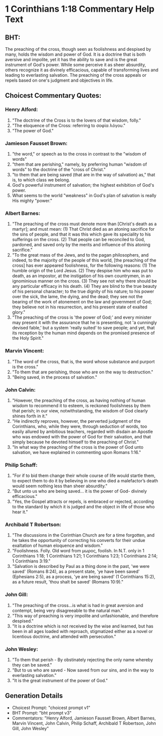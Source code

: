 # 1 Corinthians 1:18 Commentary Help Text

## BHT:
The preaching of the cross, though seen as foolishness and despised by many, holds the wisdom and power of God. It is a doctrine that is both aversive and impolite, yet it has the ability to save and is the great instrument of God's power. While some perceive it as sheer absurdity, others recognize it as divinely efficacious, capable of transforming lives and leading to everlasting salvation. The preaching of the cross appeals or repels based on one's judgment and objectives in life.

## Choicest Commentary Quotes:
### Henry Alford:
1. "The doctrine of the Cross is to the lovers of that wisdom, folly."
2. "The eloquence of the Cross: referring to σοφία λόγου."
3. "The power of God."

### Jamieson Fausset Brown:
1. "the word," or speech as to the cross in contrast to the "wisdom of words"
2. "them that are perishing," namely, by preferring human "wisdom of words" to the doctrine of the "cross of Christ."
3. "to them that are being saved (that are in the way of salvation) as," that is, to which class we belong.
4. God's powerful instrument of salvation; the highest exhibition of God's power.
5. What seems to the world "weakness" in God's plan of salvation is really His mighty "power."

### Albert Barnes:
1. "The preaching of the cross must denote more than [Christ's death as a martyr]; and must mean: (1) That Christ died as an atoning sacrifice for the sins of people, and that it was this which gave its speciality to his sufferings on the cross. (2) That people can be reconciled to God, pardoned, and saved only by the merits and influence of this atoning sacrifice."
2. "To the great mass of the Jews, and to the pagan philosophers, and indeed, to the majority of the people of this world, [the preaching of the cross] has ever appeared foolishness, for the following reasons: (1) The humble origin of the Lord Jesus. (2) They despise him who was put to death, as an impostor, at the instigation of his own countrymen, in an ignominious manner on the cross. (3) They see not why there should be any particular efficacy in his death. (4) They are blind to the true beauty of his personal character; to the true dignity of his nature; to his power over the sick, the lame, the dying, and the dead; they see not the bearing of the work of atonement on the law and government of God; they believe not in his resurrection, and his present state of exalted glory."
3. "The preaching of the cross is 'the power of God;' and every minister may present it with the assurance that he is presenting, not 'a cunningly devised fable,' but a system 'really suited' to save people; and yet, that its reception by the human mind depends on the promised presence of the Holy Spirit."

### Marvin Vincent:
1. "The word of the cross, that is, the word whose substance and purport is the cross."
2. "To them that are perishing, those who are on the way to destruction."
3. "Being saved, in the process of salvation."

### John Calvin:
1. "However, the preaching of the cross, as having nothing of human wisdom to recommend it to esteem, is reckoned foolishness by them that perish; in our view, notwithstanding, the wisdom of God clearly shines forth in it."
2. "He indirectly reproves, however, the perverted judgment of the Corinthians, who, while they were, through seduction of words, too easily allured by ambitious teachers, regarded with disdain an Apostle who was endowed with the power of God for their salvation, and that simply because he devoted himself to the preaching of Christ."
3. "In what way the preaching of the cross is the power of God unto salvation, we have explained in commenting upon Romans 1:16."

### Philip Schaff:
1. "For if to bid them change their whole course of life would startle them, to expect them to do it by believing in one who died a malefactor’s death would seem nothing less than sheer absurdity."
2. "But unto us who are being saved... it is the power of God- divinely efficacious."
3. "Yes, the Gospel attracts or repels, is embraced or rejected, according to the standard by which it is judged and the object in life of those who hear it."

### Archibald T Robertson:
1. "The discussions in the Corinthian Church are for a time forgotten, and he takes the opportunity of correcting his converts for their undue exaltation of human eloquence and wisdom."
2. "Foolishness. Folly. Old word from μωρος, foolish. In N.T. only in 1 Corinthians 1:18; 1 Corinthians 1:21; 1 Corinthians 1:23; 1 Corinthians 2:14; 1 Corinthians 3:19."
3. "Salvation is described by Paul as a thing done in the past, 'we were saved' (Romans 8:24), as a present state, 'ye have been saved' (Ephesians 2:5), as a process, 'ye are being saved' (1 Corinthians 15:2), as a future result, 'thou shalt be saved' (Romans 10:9)."

### John Gill:
1. "The preaching of the cross...is what is had in great aversion and contempt, being very disagreeable to the natural man."
2. "This way of preaching is very impolite and unfashionable, and therefore despised."
3. "It is a doctrine which is not received by the wise and learned, but has been in all ages loaded with reproach, stigmatized either as a novel or licentious doctrine, and attended with persecution."

### John Wesley:
1. "To them that perish - By obstinately rejecting the only name whereby they can be saved."
2. "But to us who are saved - Now saved from our sins, and in the way to everlasting salvation."
3. "It is the great instrument of the power of God."


## Generation Details
- Choicest Prompt: "choicest prompt v1"
- BHT Prompt: "bht prompt v3"
- Commentators: "Henry Alford, Jamieson Fausset Brown, Albert Barnes, Marvin Vincent, John Calvin, Philip Schaff, Archibald T Robertson, John Gill, John Wesley"
